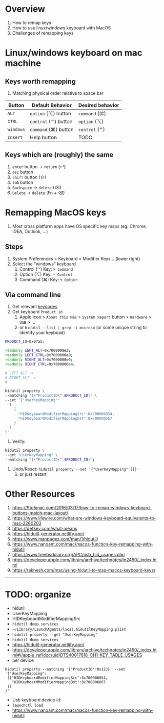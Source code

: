 # Overview
1. How to remap keys
1. How to use linux/windows keyboard with MacOS
1. Challenges of remapping keys


# Linux/windows keyboard on mac machine
## Keys worth remapping
1. Matching physical order relative to space bar

|Button|Default Behavior|Desired behavior|
|---|---|---|
|`ALT`|`option` (⌥) button|`command` (⌘)|
|`CTRL`|`control` (⌃) button|`option` (⌥)|
|`windows`|`command` (⌘) button|`control` (⌃)|
|`Insert`|Help button|TODO|

## Keys which are (roughly) the same
1. `enter` button -> `return` (⏎)
1. `esc` button
1. `shift` button (⇧)
1. `tab` button
1. `Backspace` -> `delete` (⌫)
1. `Delete` -> `delete` (Fn + ⌫)


# Remapping MacOS keys
1. Most cross platform apps have OS specific key maps (eg. Chrome, IDEA, Outlook, ...)

## Steps
1. System Preferences > Keyboard > Modifier Keys... (lower right)
1. Select the "windows" keyboard
    1. Control (⌃) Key: `⌘ Command`
    1. Option (⌥) Key: `⌃ Control`
    1. Command (⌘) Key: `⌥ Option`

## Via command line
1. Get relevant [keycodes](https://www.freebsddiary.org/APC/usb_hid_usages.php)
1. Get keyboard `Product id`
    1. Apple icon > `About This Mac` > `System Report` button > `Hardware` > `USB` > ...
    1. or `hidutil --list | grep -i microso` (or some unique string to identify your keyboad)
```sh
PRODUCT_ID=0x07a5;

readonly LEFT_ALT=0x7000000e2;
readonly LEFT_CTRL=0x7000000e0;
readonly RIGHT_ALT=0x7000000e6;
readonly RIGHT_CTRL=0x7000000e4;

# LEFT_ALT ->
# RIGHT_ALT ->
#

hidutil property \
--matching "{\"ProductID\":$PRODUCT_ID}" \
--set '{"UserKeyMapping":
  [
    {
      "HIDKeyboardModifierMappingSrc":0x700000054,
      "HIDKeyboardModifierMappingDst":0x700000067
    }
  ]
}'
```
1. Verify:
```sh
hidutil property \
--get "UserKeyMapping" \
--matching "{\"ProductID\":$PRODUCT_ID}";
```
1. Undo/Reset: `hidutil property --set '{"UserKeyMapping":[]}'`
    1. or just restart


# Other Resources
1. https://9to5mac.com/2016/03/17/how-to-remap-windows-keyboard-buttons-match-mac-layout/
1. https://www.lifewire.com/what-are-windows-keyboard-equivalents-to-mac-2260203
1. https://defkey.com/what-means
1. https://hidutil-generator.netlify.app/
1. https://www.manpagez.com/man/1/hidutil/
1. https://www.nanoant.com/mac/macos-function-key-remapping-with-hidutil
1. https://www.freebsddiary.org/APC/usb_hid_usages.php
1. https://developer.apple.com/library/archive/technotes/tn2450/_index.html
1. https://rakhesh.com/mac/using-hidutil-to-map-macos-keyboard-keys/


--------
# TODO: organize
- hidutil
- UserKeyMapping
- HIDKeyboardModifierMappingSrc
- `hidutil dump services`
- `~/Library/LaunchAgents/local.hidutilKeyMapping.plist`
- `hidutil property --get "UserKeyMapping"`
- `hidutil dump services`
- https://hidutil-generator.netlify.app/
- https://developer.apple.com/library/archive/technotes/tn2450/_index.html#//apple_ref/doc/uid/DTS40017618-CH1-KEY_TABLE_USAGES
- per device
```
hidutil property --matching '{"ProductID":0x123}' --set '{"UserKeyMapping":
 [{"HIDKeyboardModifierMappingSrc":0x700000054,
   "HIDKeyboardModifierMappingDst":0x700000067
 }]
}'
```
- Usb keyboard device id:
- `launchctl load`
- https://www.nanoant.com/mac/macos-function-key-remapping-with-hidutil
